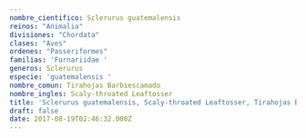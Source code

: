 ```yaml
---
nombre_cientifico: Sclerurus guatemalensis
reinos: "Animalia"
divisiones: "Chordata"
clases: "Aves"
ordenes: "Passeriformes"
familias: 'Furnariidae '
generos: Sclerurus
especie: 'guatemalensis '
nombre_comun: Tirahojas Barbiescamado
nombre_ingles: Scaly-throated Leaftosser
title: 'Sclerurus guatemalensis, Scaly-throated Leaftosser, Tirahojas Barbiescamado'
draft: false
date: 2017-08-19T02:46:32.000Z
---
```


